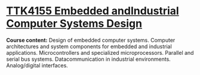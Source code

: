 # [TTK4155 Embedded andIndustrial Computer Systems Design](https://www.ntnu.edu/studies/courses/TTK4155#tab=omEmnet)

**Course content:**
Design of embedded computer systems. Computer architectures and system components for embedded and 
industrial applications. Microcontrollers and specialized microprocessors. Parallel and serial bus systems. 
Datacommunication in industrial environments. Analog/digital interfaces.
